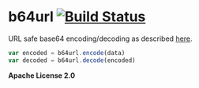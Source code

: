 b64url [![Build Status](https://secure.travis-ci.org/daaku/nodejs-b64url.png)](http://travis-ci.org/daaku/nodejs-b64url)
======

URL safe base64 encoding/decoding as described
[here](http://tools.ietf.org/html/rfc3548#section-4).

```javascript
var encoded = b64url.encode(data)
var decoded = b64url.decode(encoded)
```

**Apache License 2.0**
